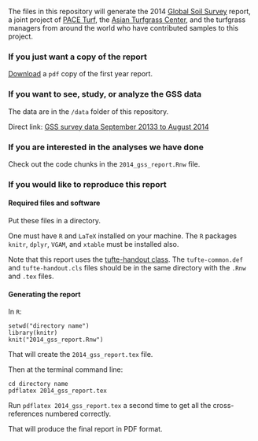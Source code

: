 The files in this repository will generate the 2014 [Global Soil Survey](http://www.paceturf.org/journal/global_soil_survey) report, a joint project of [PACE Turf](http://www.paceturf.org/), the [Asian Turfgrass Center](http://www.asianturfgrass.com/), and the turfgrass managers from around the world who have contributed samples to this project. 

### If you just want a copy of the report

[Download](http://www.paceturf.org/PTRI/Documents/2014_gss_report.pdf) a `pdf` copy of the first year report.

### If you want to see, study, or analyze the GSS data 

The data are in the `/data` folder of this repository. 

Direct link: [GSS survey data September 20133 to August 2014](https://github.com/micahwoods/2014_gss_report/blob/master/data/20140910_gss.csv)

### If you are interested in the analyses we have done

Check out the code chunks in the `2014_gss_report.Rnw` file.

### If you would like to reproduce this report

#### Required files and software

Put these files in a directory. 

One must have `R` and `LaTeX` installed on your machine. The `R` packages `knitr`, `dplyr`, `VGAM`, and `xtable` must be installed also.

Note that this report uses the [tufte-handout class](https://code.google.com/p/tufte-latex/). The `tufte-common.def` and `tufte-handout.cls` files should be in the same directory with the `.Rnw` and `.tex` files.

#### Generating the report

In `R`:

`setwd("directory name")`   
`library(knitr)`   
`knit("2014_gss_report.Rnw")`   

That will create the `2014_gss_report.tex` file.

Then at the terminal command line:

`cd directory name`   
`pdflatex 2014_gss_report.tex`   

Run `pdflatex 2014_gss_report.tex` a second time to get all the cross-references numbered correctly.

That will produce the final report in PDF format. 